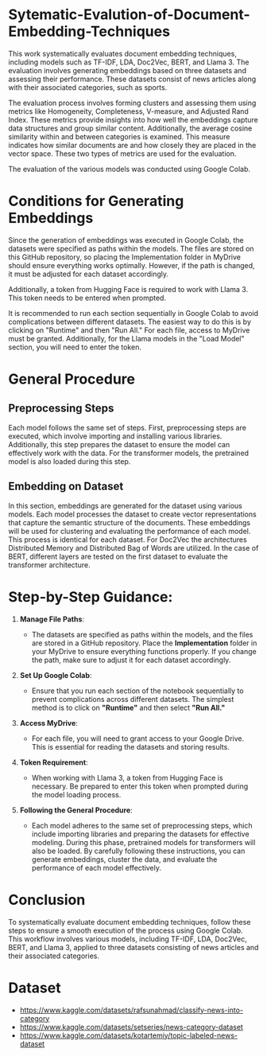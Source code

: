 # Sytematic-Evalution-of-Document-Embedding-Techniques

This work systematically evaluates document embedding techniques, including models such as TF-IDF, LDA, Doc2Vec, BERT, and Llama 3. The evaluation involves generating embeddings based on three datasets and assessing their performance. These datasets consist of news articles along with their associated categories, such as sports. 

The evaluation process involves forming clusters and assessing them using metrics like Homogeneity, Completeness, V-measure, and Adjusted Rand Index. These metrics provide insights into how well the embeddings capture data structures and group similar content. Additionally, the average cosine similarity within and between categories is examined. This measure indicates how similar documents are and how closely they are placed in the vector space. These two types of metrics are used for the evaluation.

The evaluation of the various models was conducted using Google Colab.

# Conditions for Generating Embeddings

Since the generation of embeddings was executed in Google Colab, the datasets were specified as paths within the models. The files are stored on this GitHub repository, so placing the Implementation folder in MyDrive should ensure everything works optimally. However, if the path is changed, it must be adjusted for each dataset accordingly. 

Additionally, a token from Hugging Face is required to work with Llama 3. This token needs to be entered when prompted.

It is recommended to run each section sequentially in Google Colab to avoid complications between different datasets. The easiest way to do this is by clicking on "Runtime" and then "Run All." For each file, access to MyDrive must be granted. Additionally, for the Llama models in the "Load Model" section, you will need to enter the token.

# General Procedure
## Preprocessing Steps
Each model follows the same set of steps. First, preprocessing steps are executed, which involve importing and installing various libraries. Additionally, this step prepares the dataset to ensure the model can effectively work with the data. For the transformer models, the pretrained model is also loaded during this step.

## Embedding on Dataset

In this section, embeddings are generated for the dataset using various models. Each model processes the dataset to create vector representations that capture the semantic structure of the documents. 
These embeddings will be used for clustering and evaluating the performance of each model. 
This process is identical for each dataset. For Doc2Vec the architectures Distributed Memory and Distributed Bag of Words are utilized. In the case of BERT, different layers are tested on the first dataset to evaluate the transformer architecture.

# Step-by-Step Guidance:

1. **Manage File Paths**:
   - The datasets are specified as paths within the models, and the files are stored in a GitHub repository. Place the **Implementation** folder in your MyDrive to ensure everything functions properly. If you change the path, make sure to adjust it for each dataset accordingly.
   
2. **Set Up Google Colab**:
   - Ensure that you run each section of the notebook sequentially to prevent complications across different datasets. The simplest method is to click on **"Runtime"** and then select **"Run All."**

3. **Access MyDrive**:
   - For each file, you will need to grant access to your Google Drive. This is essential for reading the datasets and storing results.

4. **Token Requirement**:
   - When working with Llama 3, a token from Hugging Face is necessary. Be prepared to enter this token when prompted during the model loading process.

5. **Following the General Procedure**:
   - Each model adheres to the same set of preprocessing steps, which include importing libraries and preparing the datasets for effective modeling. During this phase, pretrained models for transformers will also be loaded. By carefully following these instructions, you can generate embeddings, cluster the data, and evaluate the performance of each model effectively.

# Conclusion

To systematically evaluate document embedding techniques, follow these steps to ensure a smooth execution of the process using Google Colab. This workflow involves various models, including TF-IDF, LDA, Doc2Vec, BERT, and Llama 3, applied to three datasets consisting of news articles and their associated categories.

# Dataset
* https://www.kaggle.com/datasets/rafsunahmad/classify-news-into-category
* https://www.kaggle.com/datasets/setseries/news-category-dataset
* https://www.kaggle.com/datasets/kotartemiy/topic-labeled-news-dataset
